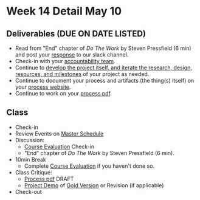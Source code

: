 # Week 14 Detail May 10

## Deliverables \(DUE ON DATE LISTED\)

* Read from "End" chapter of _Do The Work_ by Steven Pressfield \(6 min\) and post your [response](../assignments/responses.md) to our slack channel.
* Check-in with your [accountability team](../assignments/accountability_partner.md).
* Continue to [develop the project itself, and iterate the research, design, resources, and milestones](../project_plan/) of your project as needed.
* Continue to document your process and artifacts \(the thing\(s\) itself\) on your [process website](../pre-work/website.md).
* Continue to work on your [process pdf](../end_of_semester_deliverables/pdf_or_book.md).

## Class

* Check-in
* Review Events on [Master Schedule](./)
* Discussion:
  * [Course Evaluation](../assignments/course_evaluation.md) Check-in 
  * "End" chapter of _Do The Work_ by Steven Pressfield \(6 min\). 
* 10min Break
  * Complete [Course Evaluation](../assignments/course_evaluation.md) if you haven't done so. 
* Class Critique:
  * [Process pdf](../end_of_semester_deliverables/pdf_or_book.md) DRAFT
  * [Project Demo](../critiques-demos-presentations-and-exhibition/project_demo.md) of [Gold Version](../project_plan/project_versions.md) or Revision \(if applicable\)
* Check-out

